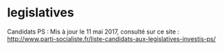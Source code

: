 # legislatives

Candidats PS : Mis à jour le 11 mai 2017, consulté sur ce site : http://www.parti-socialiste.fr/liste-candidats-aux-legislatives-investis-ps/
